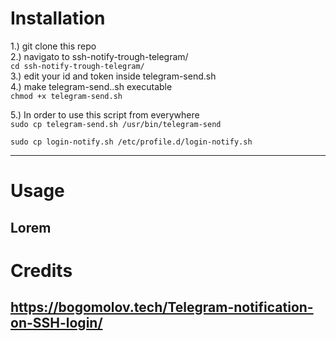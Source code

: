 # Installation
1.) git clone this repo  
2.) navigato to ssh-notify-trough-telegram/  
`cd ssh-notify-trough-telegram/`  
3.) edit your id and token inside telegram-send.sh  
4.) make telegram-send..sh executable  
`chmod +x telegram-send.sh`  
  
5.) In order to use this script from everywhere  
`sudo cp telegram-send.sh /usr/bin/telegram-send`  
  
`sudo cp login-notify.sh /etc/profile.d/login-notify.sh`
  
---
# Usage
Lorem  
---
# Credits
https://bogomolov.tech/Telegram-notification-on-SSH-login/
---
